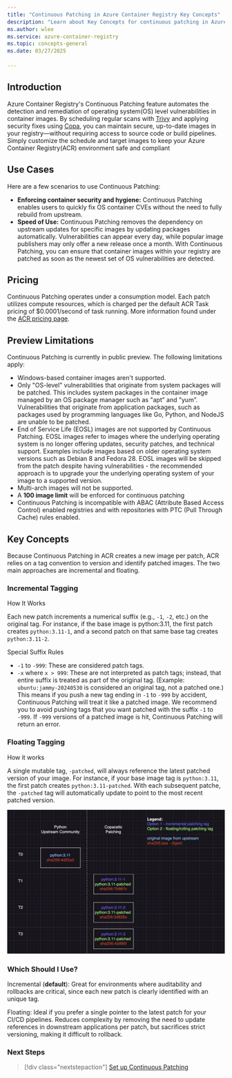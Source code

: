 ```yaml
---
title: "Continuous Patching in Azure Container Registry Key Concepts"
description: "Learn about Key Concepts for continuous patching in Azure Container Registry."
ms.author: wleo
ms.service: azure-container-registry
ms.topic: concepts-general
ms.date: 03/27/2025

---
```


## Introduction

Azure Container Registry's Continuous Patching feature automates the detection and remediation of operating system(OS) level vulnerabilities in container images. By scheduling regular scans with [Trivy](https://trivy.dev/) and applying security fixes using [Copa](https://project-copacetic.github.io/copacetic/website/), you can maintain secure, up-to-date images in your registry—without requiring access to source code or build pipelines. Simply customize the schedule and target images to keep your Azure Container Registry(ACR) environment safe and compliant

## Use Cases

Here are a few scenarios to use Continuous Patching:

- **Enforcing container security and hygiene:** Continuous Patching enables users to quickly fix OS container CVEs without the need to fully rebuild from upstream.
- **Speed of Use:** Continuous Patching removes the dependency on upstream updates for specific images by updating packages automatically. Vulnerabilities can appear every day, while popular image publishers may only offer a new release once a month. With Continuous Patching, you can ensure that container images within your registry are patched as soon as the newest set of OS vulnerabilities are detected.

## Pricing
Continuous Patching operates under a consumption model. Each patch utilizes compute resources, which is charged per the default ACR Task pricing of $0.0001/second of task running. More information found under the [ACR pricing page](https://azure.microsoft.com/en-gb/pricing/details/container-registry/?msockid=39cc5589db1c66a6375d41dcda9867d2).

## Preview Limitations

Continuous Patching is currently in public preview. The following limitations apply:
- Windows-based container images aren't supported.
- Only "OS-level" vulnerabilities that originate from system packages will be patched. This includes system packages in the container image managed by an OS package manager such as "apt” and "yum”. Vulnerabilities that originate from application packages, such as packages used by programming languages like Go, Python, and NodeJS are unable to be patched.  
- End of Service Life (EOSL) images are not supported by Continuous Patching. EOSL images refer to images where the underlying operating system is no longer offering updates, security patches, and technical support. Examples include images based on older operating system versions such as Debian 8 and Fedora 28. EOSL images will be skipped from the patch despite having vulnerabilities - the recommended approach is to upgrade your the underlying operating system of your image to a supported version.
- Multi-arch images will not be supported. 
- A **100 image limit** will be enforced for continuous patching
- Continuous Patching is incompatible with ABAC (Attribute Based Access Control) enabled registries and with repositories with PTC (Pull Through Cache) rules enabled.

## Key Concepts
Because Continuous Patching in ACR creates a new image per patch, ACR relies on a tag convention to version and identify patched images. The two main approaches are incremental and floating.

### Incremental Tagging
How It Works

Each new patch increments a numerical suffix (e.g., ```-1```, ```-2```, etc.) on the original tag. For instance, if the base image is python:3.11, the first patch creates ```python:3.11-1```, and a second patch on that same base tag creates ```python:3.11-2```.

Special Suffix Rules

- ```-1``` to ```-999```: These are considered patch tags.
- ```-x``` where ```x > 999```: These are not interpreted as patch tags; instead, that entire suffix is treated as part of the original tag. (Example: ```ubuntu:jammy-20240530``` is considered an original tag, not a patched one.)
This means if you push a new tag ending in ```-1``` to ```-999``` by accident, Continuous Patching will treat it like a patched image. We recommend you to avoid pushing tags that you want patched with the suffix ```-1``` to ```-999```. If ```-999``` versions of a patched image is hit, Continuous Patching will return an error.

### Floating Tagging

How it works

A single mutable tag, ```-patched```, will always reference the latest patched version of your image. For instance, if your base image tag is ```python:3.11```, the first patch creates ```python:3.11-patched```. With each subsequent patche, the ```-patched``` tag will automatically update to point to the most recent patched version.
  
![PatchingTimelineExample](./media/continuous-patching-media/patching_timeline_example1.png)

### Which Should I Use?

Incremental (**default**): Great for environments where auditability and rollbacks are critical, since each new patch is clearly identified with an unique tag.

Floating: Ideal if you prefer a single pointer to the latest patch for your CI/CD pipelines. Reduces complexity by removing the need to update references in downstream applications per patch, but sacrifices strict versioning, making it difficult to rollback. 

### Next Steps

> [!div class="nextstepaction"]
> [Set up Continuous Patching](how-to-continuous-patching.md)